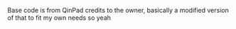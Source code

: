 Base code is from QinPad credits to the owner, basically a modified version of that to fit my own needs so yeah
